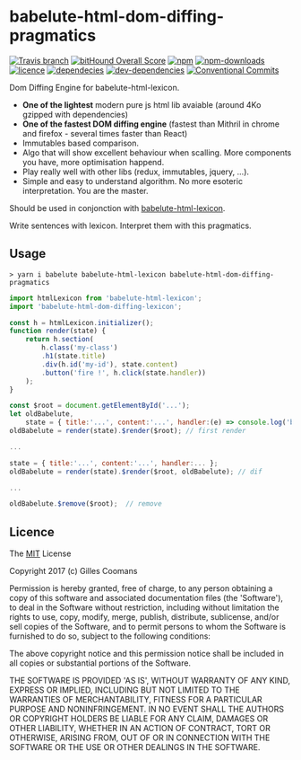 # babelute-html-dom-diffing-pragmatics

[![Travis branch](https://img.shields.io/travis/nomocas/babelute-html-dom-diffing-pragmatics/master.svg)](https://travis-ci.org/nomocas/babelute-html-dom-diffing-pragmatics)
[![bitHound Overall Score](https://www.bithound.io/github/nomocas/babelute-html-dom-diffing-pragmatics/badges/score.svg)](https://www.bithound.io/github/nomocas/babelute-html-dom-diffing-pragmatics)
[![npm](https://img.shields.io/npm/v/babelute-html-dom-diffing-pragmatics.svg)]()
[![npm-downloads](https://img.shields.io/npm/dm/babelute-html-dom-diffing-pragmatics.svg)]()
[![licence](https://img.shields.io/npm/l/babelute-html-dom-diffing-pragmatics.svg)](https://spdx.org/licenses/MIT)
[![dependecies](https://img.shields.io/david/nomocas/babelute-html-dom-diffing-pragmatics.svg)]()
[![dev-dependencies](https://img.shields.io/david/dev/nomocas/babelute-html-dom-diffing-pragmatics.svg)]()
[![Conventional Commits](https://img.shields.io/badge/Conventional%20Commits-1.0.0-yellow.svg)](https://conventionalcommits.org)

Dom Diffing Engine for babelute-html-lexicon.

- __One of the lightest__ modern pure js html lib avaiable (around 4Ko gzipped with dependencies) 
- __One of the fastest DOM diffing engine__ (fastest than Mithril in chrome and firefox - several times faster than React)
- Immutables based comparison. 
- Algo that will show excellent behaviour when scalling. More components you have, more optimisation happend.
- Play really well with other libs (redux, immutables, jquery, ...).
- Simple and easy to understand algorithm. No more esoteric interpretation. You are the master.


Should be used in conjonction with [babelute-html-lexicon](https://github.com/nomocas/babelute-html-lexicon).

Write sentences with lexicon. Interpret them with this pragmatics.

## Usage
```
> yarn i babelute babelute-html-lexicon babelute-html-dom-diffing-pragmatics
```


```javascript
import htmlLexicon from 'babelute-html-lexicon';
import 'babelute-html-dom-diffing-lexicon';

const h = htmlLexicon.initializer();
function render(state) {
	return h.section(
		h.class('my-class')
		.h1(state.title)
		.div(h.id('my-id'), state.content)
		.button('fire !', h.click(state.handler))
	);
}

const $root = document.getElementById('...');
let oldBabelute,
	state = { title:'...', content:'...', handler:(e) => console.log('bouh', e) };
oldBabelute = render(state).$render($root); // first render

...

state = { title:'...', content:'...', handler:... };
oldBabelute = render(state).$render($root, oldBabelute); // dif

...

oldBabelute.$remove($root);  // remove

```

## Licence

The [MIT](http://opensource.org/licenses/MIT) License

Copyright 2017 (c) Gilles Coomans

Permission is hereby granted, free of charge, to any person obtaining a copy of this software and associated documentation files (the 'Software'), to deal in the Software without restriction, including without limitation the rights to use, copy, modify, merge, publish, distribute, sublicense, and/or sell copies of the Software, and to permit persons to whom the Software is furnished to do so, subject to the following conditions:

The above copyright notice and this permission notice shall be included in all copies or substantial portions of the Software.

THE SOFTWARE IS PROVIDED 'AS IS', WITHOUT WARRANTY OF ANY KIND, EXPRESS OR IMPLIED, INCLUDING BUT NOT LIMITED TO THE WARRANTIES OF MERCHANTABILITY, FITNESS FOR A PARTICULAR PURPOSE AND NONINFRINGEMENT. IN NO EVENT SHALL THE AUTHORS OR COPYRIGHT HOLDERS BE LIABLE FOR ANY CLAIM, DAMAGES OR OTHER LIABILITY, WHETHER IN AN ACTION OF CONTRACT, TORT OR OTHERWISE, ARISING FROM, OUT OF OR IN CONNECTION WITH THE SOFTWARE OR THE USE OR OTHER DEALINGS IN THE SOFTWARE.
